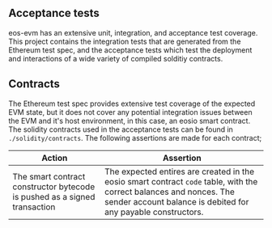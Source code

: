 ## Acceptance tests

eos-evm has an extensive unit, integration, and acceptance test coverage. This project contains the integration tests that are generated from the Ethereum test spec, and the acceptance tests which test the deployment and interactions of a wide variety of compiled solditiy contracts.

## Contracts

The Ethereum test spec provides extensive test coverage of the expected EVM state, but it does not cover any potential integration issues between the EVM and it's host environment, in this case, an eosio smart contract. The solidity contracts used in the acceptance tests can be found in `./solidity/contracts`. The following assertions are made for each contract;

| Action                                                                    | Assertion                                                                                                                                                                            |
| ------------------------------------------------------------------------- | ------------------------------------------------------------------------------------------------------------------------------------------------------------------------------------ |
| The smart contract constructor bytecode is pushed as a signed transaction | The expected entires are created in the eosio smart contract `code` table, with the correct balances and nonces. The sender account balance is debited for any payable constructors. |
